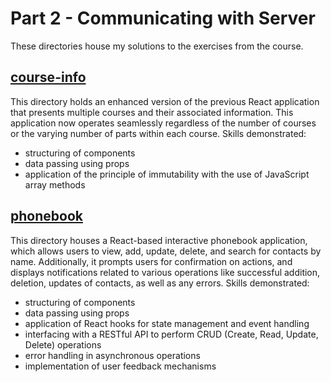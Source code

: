 # Part 2 - Communicating with Server

These directories house my solutions to the exercises from the course.

## [course-info](https://github.com/amywlchong/full-stack-open/tree/master/part2-communicate-with-server/course-info)

This directory holds an enhanced version of the previous React application that presents multiple courses and their associated information. This application now operates seamlessly regardless of the number of courses or the varying number of parts within each course.
Skills demonstrated:
- structuring of components
- data passing using props
- application of the principle of immutability with the use of JavaScript array methods

## [phonebook](https://github.com/amywlchong/full-stack-open/tree/master/part2-communicate-with-server/phonebook)

This directory houses a React-based interactive phonebook application, which allows users to view, add, update, delete, and search for contacts by name. Additionally, it prompts users for confirmation on actions, and displays notifications related to various operations like successful addition, deletion, updates of contacts, as well as any errors.
Skills demonstrated:
- structuring of components
- data passing using props
- application of React hooks for state management and event handling
- interfacing with a RESTful API to perform CRUD (Create, Read, Update, Delete) operations
- error handling in asynchronous operations
- implementation of user feedback mechanisms
